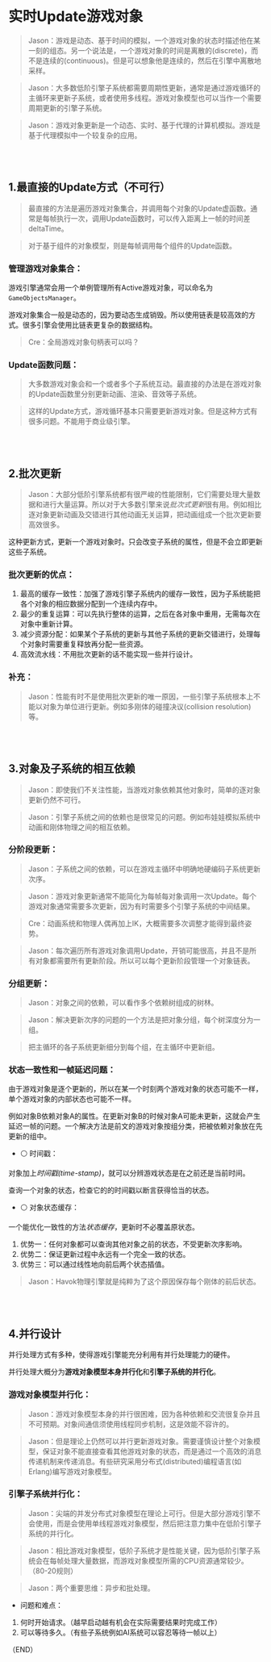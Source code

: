# 实时Update游戏对象    

> Jason：游戏是动态、基于时间的模拟，一个游戏对象的状态时描述他在某一刻的组态。另一个说法是，一个游戏对象的时间是离散的(discrete)，而不是连续的(continuous)。但是可以想象他是连续的，然后在引擎中离散地采样。      

> Jason：大多数低阶引擎子系统都需要周期性更新，通常是通过游戏循环的主循环来更新子系统，或者使用多线程。游戏对象模型也可以当作一个需要周期更新的引擎子系统。    

> Jason：游戏对象更新是一个动态、实时、基于代理的计算机模拟。游戏是基于代理模拟中一个较复杂的应用。    

<br />
<br />

## 1.最直接的Update方式（不可行）    

> 最直接的方法是遍历游戏对象集合，并调用每个对象的Update虚函数。通常是每帧执行一次，调用Update函数时，可以传入距离上一帧的时间差deltaTime。    

> 对于基于组件的对象模型，则是每帧调用每个组件的Update函数。    

### 管理游戏对象集合：    

游戏引擎通常会用一个单例管理所有Active游戏对象，可以命名为`GameObjectsManager`。

游戏对象集合一般是动态的，因为要动态生成销毁。所以使用链表是较高效的方式。很多引擎会使用比链表更复杂的数据结构。    

> Cre：全局游戏对象句柄表可以吗？    

### Update函数问题：    

> 大多数游戏对象会和一个或者多个子系统互动。最直接的办法是在游戏对象的Update函数里分别更新动画、渲染、音效等子系统。    

> 这样的Update方式，游戏循环基本只需要更新游戏对象。但是这种方式有很多问题。不能用于商业级引擎。    



<br />
<br />

## 2.批次更新    

> Jason：大部分低阶引擎系统都有很严峻的性能限制，它们需要处理大量数据和进行大量运算。所以对于大多数引擎来说*批次式更新*很有用。例如相比逐对象更新动画及交错进行其他动画无关运算，把动画组成一个批次更新要高效很多。    

这种更新方式，更新一个游戏对象时。只会改变子系统的属性，但是不会立即更新这些子系统。    

### 批次更新的优点：    

1. 最高的缓存一致性：加强了游戏引擎子系统内的缓存一致性，因为子系统能把各个对象的相应数据分配到一个连续内存中。    
2. 最少的重复运算：可以先执行整体的运算，之后在各对象中重用，无需每次在对象中重新计算。    
3. 减少资源分配：如果某个子系统的更新与其他子系统的更新交错进行，处理每个对象时需要重复释放再分配一些资源。    
4. 高效流水线：不用批次更新的话不能实现一些并行设计。    

### 补充：    

> Jason：性能有时不是使用批次更新的唯一原因，一些引擎子系统根本上不能以对象为单位进行更新。例如多刚体的碰撞决议(collision resolution)等。    


<br />
<br />

## 3.对象及子系统的相互依赖    

> Jason：即使我们不关注性能，当游戏对象依赖其他对象时，简单的逐对象更新仍然不可行。    

> Jason：引擎子系统之间的依赖也是很常见的问题。例如布娃娃模拟系统中动画和刚体物理之间的相互依赖。    

### 分阶段更新：    

> Jason：子系统之间的依赖，可以在游戏主循环中明确地硬编码子系统更新次序。    

> Jason：游戏对象更新通常不能简化为每帧每对象调用一次Update。每个游戏对象通常需要多次更新，因为有时需要多个引擎子系统的中间结果。    

> Cre：动画系统和物理人偶再加上IK，大概需要多次调整才能得到最终姿势。    

> Jason：每次遍历所有游戏对象调用Update，开销可能很高，并且不是所有对象都需要所有更新阶段。所以可以每个更新阶段管理一个对象链表。    

### 分组更新：    

> Jason：对象之间的依赖，可以看作多个依赖树组成的树林。    

> Jason：解决更新次序的问题的一个方法是把对象分组，每个树深度分为一组。    

> 把主循环的各子系统更新细分到每个组，在主循环中更新组。    

### 状态一致性和一帧延迟问题：    

由于游戏对象是逐个更新的，所以在某一个时刻两个游戏对象的状态可能不一样，单个游戏对象的内部状态也可能不一样。    

例如对象B依赖对象A的属性。在更新对象B的时候对象A可能未更新，这就会产生延迟一帧的问题。一个解决方法是前文的游戏对象按组分类，把被依赖对象放在先更新的组中。    

- ⚪ 时间戳：    

对象加上*时间戳(time-stamp)*，就可以分辨游戏状态是在之前还是当前时间。    

查询一个对象的状态，检查它的的时间戳以断言获得恰当的状态。    


- ⚪ 对象状态缓存：    

一个能优化一致性的方法*状态缓存*，更新时不必覆盖原状态。

1. 优势一：任何对象都可以查询其他对象之前的状态，不受更新次序影响。    
2. 优势二：保证更新过程中永远有一个完全一致的状态。    
3. 优势三：可以通过线性地向前后两个状态插值。    

> Jason：Havok物理引擎就是纯粹为了这个原因保存每个刚体的前后状态。    


<br />
<br />

## 4.并行设计    

并行处理方式有多种，使得游戏引擎能充分利用有并行处理能力的硬件。    

并行处理大概分为**游戏对象模型本身并行化**和**引擎子系统的并行化**。    
    

### 游戏对象模型并行化：    

> Jason：游戏对象模型本身的并行很困难，因为各种依赖和交流很复杂并且不可预期。对象间通信须使用线程同步机制，这是效能不容许的。    

> Jason：但是理论上仍然可以并行更新游戏对象。需要谨慎设计整个对象模型，保证对象不能直接查看其他游戏对象的状态，而是通过一个高效的消息传递机制来传递消息。有些研究采用分布式(distributed)编程语言(如Erlang)编写游戏对象模型。    

### 引擎子系统并行化：    

> Jason：尖端的并发分布式对象模型在理论上可行。但是大部分游戏引擎不会使用，而是会使用单线程游戏对象模型，然后把注意力集中在低阶引擎子系统的并行化。    

> Jason：相比游戏对象模型，低阶子系统才是性能关键，因为低阶引擎子系统会在每帧处理大量数据，而游戏对象模型所需的CPU资源通常较少。（80-20规则）      

> Jason：两个重要思维：异步和批处理。    

- 问题和难点：    

1. 何时开始请求。（越早启动越有机会在实际需要结果时完成工作）    
2. 可以等待多久。（有些子系统例如AI系统可以容忍等待一帧以上）    



（END）    